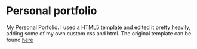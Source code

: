 # Personal portfolio

My Personal Porfolio. I used a HTML5 template and edited it pretty heavily, adding some of my own custom css and html.
The original template can be found [here](https://html5up.net/hyperspace)
